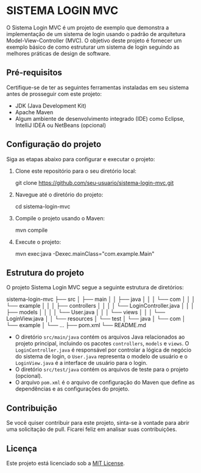 # SISTEMA LOGIN MVC

O Sistema Login MVC é um projeto de exemplo que demonstra a implementação de um sistema de login usando o padrão de arquitetura Model-View-Controller (MVC). O objetivo deste projeto é fornecer um exemplo básico de como estruturar um sistema de login seguindo as melhores práticas de design de software.

## Pré-requisitos

Certifique-se de ter as seguintes ferramentas instaladas em seu sistema antes de prosseguir com este projeto:

- JDK (Java Development Kit)
- Apache Maven
- Algum ambiente de desenvolvimento integrado (IDE) como Eclipse, IntelliJ IDEA ou NetBeans (opcional)

## Configuração do projeto

Siga as etapas abaixo para configurar e executar o projeto:

1. Clone este repositório para o seu diretório local:
   
   git clone https://github.com/seu-usuario/sistema-login-mvc.git
   

2. Navegue até o diretório do projeto:
   
   cd sistema-login-mvc
   

3. Compile o projeto usando o Maven:
   
   mvn compile
   

4. Execute o projeto:
   
   mvn exec:java -Dexec.mainClass="com.example.Main"
   

## Estrutura do projeto

O projeto Sistema Login MVC segue a seguinte estrutura de diretórios:


sistema-login-mvc
├── src
│   ├── main
│   │   ├── java
│   │   │   └── com
│   │   │       └── example
│   │   │           ├── controllers
│   │   │           │   └── LoginController.java
│   │   │           ├── models
│   │   │           │   └── User.java
│   │   │           └── views
│   │   │               └── LoginView.java
│   │   └── resources
│   └── test
│       └── java
│           └── com
│               └── example
│                   └── ...
├── pom.xml
└── README.md


- O diretório `src/main/java` contém os arquivos Java relacionados ao projeto principal, incluindo os pacotes `controllers`, `models` e `views`. O `LoginController.java` é responsável por controlar a lógica de negócio do sistema de login, o `User.java` representa o modelo de usuário e o `LoginView.java` é a interface de usuário para o login.
- O diretório `src/test/java` contém os arquivos de teste para o projeto (opcional).
- O arquivo `pom.xml` é o arquivo de configuração do Maven que define as dependências e as configurações do projeto.

## Contribuição

Se você quiser contribuir para este projeto, sinta-se à vontade para abrir uma solicitação de pull. Ficarei feliz em analisar suas contribuições.

## Licença

Este projeto está licenciado sob a [MIT License](LICENSE).
